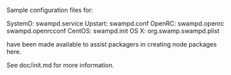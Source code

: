 Sample configuration files for:

SystemD: swampd.service
Upstart: swampd.conf
OpenRC:  swampd.openrc
         swampd.openrcconf
CentOS:  swampd.init
OS X:    org.swamp.swampd.plist

have been made available to assist packagers in creating node packages here.

See doc/init.md for more information.
